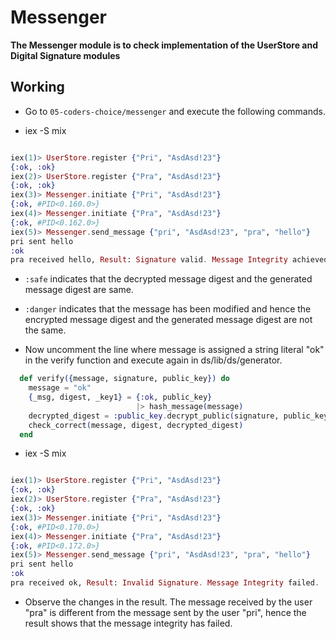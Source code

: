 # Messenger

**The Messenger module is to check implementation of the UserStore and Digital Signature modules**


## Working

* Go to `05-coders-choice/messenger` and execute the following commands.

* iex -S mix
~~~ elixir

iex(1)> UserStore.register {"Pri", "AsdAsd!23"}
{:ok, :ok}
iex(2)> UserStore.register {"Pra", "AsdAsd!23"}
{:ok, :ok}
iex(3)> Messenger.initiate {"Pri", "AsdAsd!23"}
{:ok, #PID<0.160.0>}
iex(4)> Messenger.initiate {"Pra", "AsdAsd!23"}
{:ok, #PID<0.162.0>}
iex(5)> Messenger.send_message {"pri", "AsdAsd!23", "pra", "hello"}
pri sent hello
:ok
pra received hello, Result: Signature valid. Message Integrity achieved.

~~~

* `:safe` indicates that the decrypted message digest and the generated message digest are same.

* `:danger` indicates that the message has been modified and hence the encrypted message digest
and the generated message digest are not the same.

* Now uncomment the line where message is assigned a string literal "ok" in the verify function
 and execute again in ds/lib/ds/generator.

```elixir
  def verify({message, signature, public_key}) do
    message = "ok"
    {_msg, digest, _key1} = {:ok, public_key}
                            |> hash_message(message)
    decrypted_digest = :public_key.decrypt_public(signature, public_key)
    check_correct(message, digest, decrypted_digest)
  end
```
* iex -S mix

~~~ elixir

iex(1)> UserStore.register {"Pri", "AsdAsd!23"}
{:ok, :ok}
iex(2)> UserStore.register {"Pra", "AsdAsd!23"}
{:ok, :ok}
iex(3)> Messenger.initiate {"Pri", "AsdAsd!23"}
{:ok, #PID<0.170.0>}
iex(4)> Messenger.initiate {"Pra", "AsdAsd!23"}
{:ok, #PID<0.172.0>}
iex(5)> Messenger.send_message {"pri", "AsdAsd!23", "pra", "hello"}
pri sent hello
:ok
pra received ok, Result: Invalid Signature. Message Integrity failed.

~~~

* Observe the changes in the result. The message received by the user "pra" is different from the message sent 
by the user "pri", hence the result shows that the message integrity has failed.